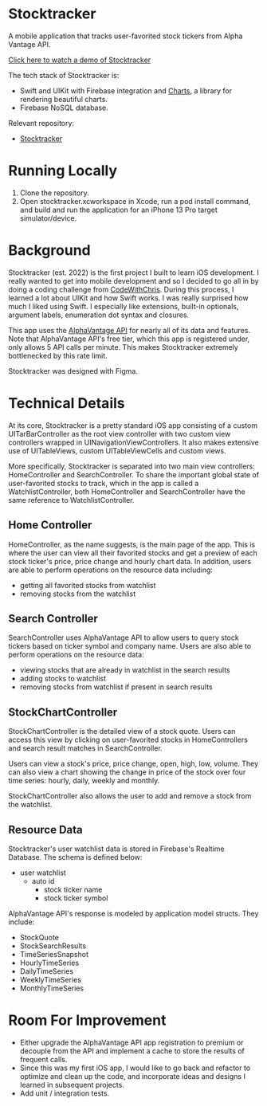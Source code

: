 # Stocktracker
 
A mobile application that tracks user-favorited stock tickers from Alpha Vantage API.
 
[Click here to watch a demo of Stocktracker](https://www.youtube.com/watch?v=wzaG_p-C9ZY)
 
The tech stack of Stocktracker is:
- Swift and UIKit with Firebase integration and [Charts](https://github.com/danielgindi/Charts), a library for rendering beautiful charts.
- Firebase NoSQL database.
 
Relevant repository:
- [Stocktracker](https://github.com/alexdo21/stocktracker)
 
# Running Locally
 
1. Clone the repository.
2. Open stocktracker.xcworkspace in Xcode, run a pod install command, and build and run the application for an iPhone 13 Pro target simulator/device.
 
# Background
 
Stocktracker (est. 2022) is the first project I built to learn iOS development. I really wanted to get into mobile development and so I decided to go all in by doing a coding challenge from [CodeWithChris](https://www.youtube.com/watch?v=cQtwZhtQPoQ). During this process, I learned a lot about UIKit and how Swift works. I was really surprised how much I liked using Swift. I especially like extensions, built-in optionals, argument labels, enumeration dot syntax and closures.
 
This app uses the [AlphaVantage API](https://www.alphavantage.co/documentation/) for nearly all of its data and features. Note that AlphaVantage API's free tier, which this app is registered under, only allows 5 API calls per minute. This makes Stocktracker extremely bottlenecked by this rate limit.
 
Stocktracker was designed with Figma.
 
# Technical Details
 
At its core, Stocktracker is a pretty standard iOS app consisting of a custom UITarBarController as the root view controller with two custom view controllers wrapped in UINavigationViewControllers. It also makes extensive use of UITableViews, custom UITableViewCells and custom views.
 
More specifically, Stocktracker is separated into two main view controllers: HomeController and SearchController. To share the important global state of user-favorited stocks to track, which in the app is called a WatchlistController, both HomeController and SearchController have the same reference to WatchlistController.
 
## Home Controller
 
HomeController, as the name suggests, is the main page of the app. This is where the user can view all their favorited stocks and get a preview of each stock ticker's price, price change and hourly chart data. In addition, users are able to perform operations on the resource data including:
 
- getting all favorited stocks from watchlist
- removing stocks from the watchlist
 
## Search Controller
 
SearchController uses AlphaVantage API to allow users to query stock tickers based on ticker symbol and company name. Users are also able to perform operations on the resource data:
 
- viewing stocks that are already in watchlist in the search results
- adding stocks to watchlist
- removing stocks from watchlist if present in search results
 
## StockChartController
 
StockChartController is the detailed view of a stock quote. Users can access this view by clicking on user-favorited stocks in HomeControllers and search result matches in SearchController.
 
Users can view a stock's price, price change, open, high, low, volume. They can also view a chart showing the change in price of the stock over four time series: hourly, daily, weekly and monthly.
 
StockChartController also allows the user to add and remove a stock from the watchlist.
 
## Resource Data
 
Stocktracker's user watchlist data is stored in Firebase's Realtime Database. The schema is defined below:
 
- user watchlist
   - auto id
       - stock ticker name
       - stock ticker symbol
 
AlphaVantage API's response is modeled by application model structs. They include:
 
- StockQuote
- StockSearchResults
- TimeSeriesSnapshot
- HourlyTimeSeries
- DailyTimeSeries
- WeeklyTimeSeries
- MonthlyTimeSeries
 
# Room For Improvement
 
- Either upgrade the AlphaVantage API app registration to premium or decouple from the API and implement a cache to store the results of frequent calls.
- Since this was my first iOS app, I would like to go back and refactor to optimize and clean up the code, and incorporate ideas and designs I learned in subsequent projects.
- Add unit / integration tests.
 
